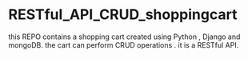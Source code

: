 # RESTful_API_CRUD_shoppingcart
this REPO contains a shopping cart created using Python , Django and mongoDB. the cart can perform CRUD operations . it is a RESTful API.
